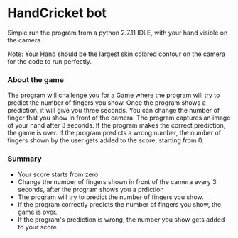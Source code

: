 # HandCricket bot

Simple run the program from a python 2.7.11 IDLE, with your hand visible on the camera.

Note: Your Hand should be the largest skin colored contour on the camera for the code to run perfectly.

### About the game
The program will challenge you for a Game where the program will try to predict the number of fingers you show. Once the program shows a prediction, it will give you three seconds. You can change the number of finger that you show in front of the camera. The program captures an image of your hand after 3 seconds. If the program makes the correct prediction, the game is over. If the program predicts a wrong number, the number of fingers shown by the user gets added to the score, starting from 0. 
### Summary

- Your score starts from zero
- Change the number of fingers shown in front of the camera every 3 seconds, after the program shows you a prdiction
- The program will try to predict the number of fingers you show.
- If the program correctly predicts the number of fingers you show, the game is over.
- If the program's prediction is wrong, the number you show gets added to your score.
